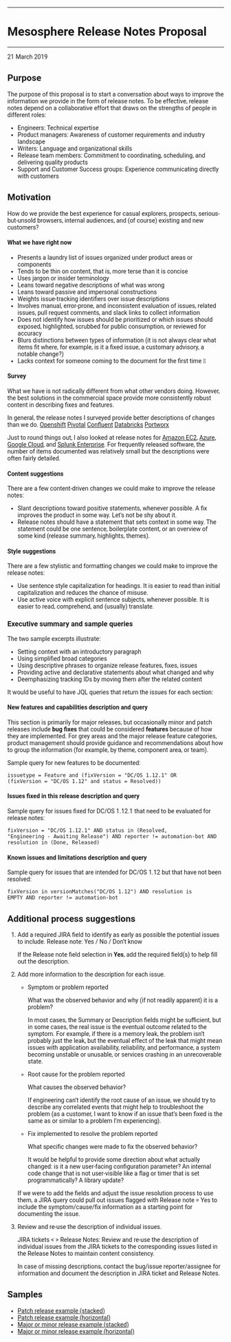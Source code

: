 <body style="margin: 60px;font-family: Roboto, sans-serif;">
<hr>
<h1 style="font-family: Roboto, sans-serif;">Mesosphere Release Notes Proposal</h1>
<hr>

21 March 2019

## Purpose
The purpose of this proposal is to start a conversation about ways to improve the information we provide in the form of release notes. To be effective, release notes depend on a collaborative effort that draws on the strengths of people in different roles:

* Engineers: Technical expertise
* Product managers: Awareness of customer requirements and industry landscape
* Writers: Language and organizational skills
* Release team members: Commitment to coordinating, scheduling, and delivering quality products
* Support and Customer Success groups: Experience communicating directly with customers

## Motivation
How do we provide the best experience for casual explorers, prospects, serious-but-unsold browsers, internal audiences, and (of course) existing and new customers?

#### What we have right now
* Presents a laundry list of issues organized under product areas or components
* Tends to be thin on content, that is, more terse than it is concise
* Uses jargon or insider terminology
* Leans toward negative descriptions of what was wrong
* Leans toward passive and impersonal constructions
* Weights issue-tracking identifiers over issue descriptions
* Involves manual, error-prone, and inconsistent evaluation of issues, related issues, pull request comments, and slack links to collect information
* Does not identify how issues should be prioritized or which issues should exposed, highlighted, scrubbed for public consumption, or reviewed for accuracy
* Blurs distinctions between types of information (it is not always clear what items fit where, for example, is it a fixed issue, a customary advisory, a notable change?)
* Lacks context for someone coming to the document for the first time

#### Survey
What we have is not radically different from what other vendors doing. However, the best solutions in the commercial space provide more consistently robust content in describing fixes and features. 

In general, the release notes I surveyed provide better descriptions of changes than we do.
[Openshift](https://docs.openshift.com/container-platform/3.9/release_notes/ocp_3_9_release_notes.html#ocp-3-9-27)
[Pivotal](https://docs.pivotal.io/pivotalcf/2-3/pcf-release-notes/index.html )
[Confluent](https://docs.confluent.io/current/release-notes.html#)
[Databricks](https://docs.confluent.io/current/release-notes.html#)
[Portworx](https://docsnew.portworx.com/reference/release-notes/px-enterprise#12116-release-notes)

Just to round things out, I also looked at release notes for [Amazon EC2](https://aws.amazon.com/releasenotes/?tag=releasenotes%23keywords%23amazon-ec2), [Azure](https://docs.microsoft.com/en-us/azure/active-directory/fundamentals/whats-new), [Google Cloud](https://cloud.google.com/compute/docs/release-notes), and [Splunk Enterprise](http://docs.splunk.com/Documentation/ES/5.2.0/RN/Enhancements). For frequently released software, the number of items documented was relatively small but the descriptions were often fairly detailed.

#### Content suggestions
There are a few content-driven changes we could make to improve the release notes:
* Slant descriptions toward positive statements, whenever possible. A fix improves the product in some way. Let's not be shy about it.
* Release notes should have a statement that sets context in some way. The statement could be one sentence, boilerplate content, or an overview of some kind (release summary, highlights, themes).

#### Style suggestions
There are a few stylistic and formatting changes we could make to improve the release notes:
* Use sentence style capitalization for headings. It is easier to read than initial capitalization and reduces the chance of misuse.
* Use active voice with explicit sentence subjects, whenever possible. It is easier to read, comprehend, and (usually) translate.

### Executive summary and sample queries
The two sample excerpts illustrate:
* Setting context with an introductory paragraph
* Using simplified broad categories
* Using descriptive phrases to organize release features, fixes, issues
* Providing active and declarative statements about what changed and why
* Deemphasizing tracking IDs by moving them after the related content

It would be useful to have JQL queries that return the issues for each section:

#### New features and capabilities description and query
This section is primarily for major releases, but occasionally minor and patch releases include **bug fixes** that could be considered **features** because of how they are implemented. For grey areas and the major release feature categories, product management should provide guidance and recommendations about how to group the information (for example, by theme, component area, or team).

Sample query for new features to be documented:

<code>issuetype = Feature and (fixVersion = "DC/OS 1.12.1" OR (fixVersion = "DC/OS 1.12" and status = Resolved))</code>

#### Issues fixed in this release description and query
Sample query for issues fixed for DC/OS 1.12.1 that need to be evaluated for release notes:

<code>fixVersion = "DC/OS 1.12.1" AND status in (Resolved, "Engineering - Awaiting Release") AND reporter != automation-bot AND resolution in (Done, Released)</code>

#### Known issues and limitations description and query
Sample query for issues that are intended for DC/OS 1.12 but that have not been resolved:

<code>fixVersion in versionMatches("DC/OS 1.12") AND resolution is EMPTY AND reporter != automation-bot</code>

## Additional process suggestions
1. Add a required JIRA field to identify as early as possible the potential issues to include.
    Release note: Yes / No / Don’t know

    If the Release note field selection in **Yes**, add the required field(s) to help fill out the description.

1. Add more information to the description for each issue.
    * Symptom or problem reported

        What was the observed behavior and why (if not readily apparent) it is a problem?

        In most cases, the Summary or Description fields might be sufficient, but in some cases, the real issue is the eventual outcome related to the symptom. For example, if there is a memory leak, the problem isn’t probably just the leak, but the eventual effect of the leak that might mean issues with application availability, reliability, and performance, a system becoming unstable or unusable, or services crashing in an unrecoverable state.

    * Root cause for the problem reported

        What causes the observed behavior?

        If engineering can’t identify the root cause of an issue, we should try to describe any correlated events that might help to troubleshoot the problem (as a customer, I want to know if an issue that’s been fixed is the same as or similar to a problem I’m experiencing).

    * Fix implemented to resolve the problem reported

        What specific changes were made to fix the observed behavior?

        It would be helpful to provide some direction about what actually changed: is it a new user-facing configuration parameter? An internal code change that is not user-visible like a flag or timer that is set programmatically? A library update?

    If we were to add the fields and adjust the issue resolution process to use them, a JIRA query could pull out issues flagged with Release note = Yes to include the symptom/cause/fix information as a starting point for documenting the issue.

1. Review and re-use the description of individual issues.

    JIRA tickets < > Release Notes: Review and re-use the description of individual issues from the JIRA tickets to the corresponding issues listed in the Release Notes to maintain content consistency.

    In case of missing descriptions, contact the bug/issue reporter/assignee for information and document the description in JIRA ticket and Release Notes.

## Samples
- [Patch release example (stacked)](./sample-patch-release-notes/)
- [Patch release example (horizontal)](./sample-alt-patch-release-notes/)
- [Major or minor release example (stacked)](./sample-release-notes-1/)
- [Major or minor release example (horizontal)](./sample-alt-full-release-notes/)